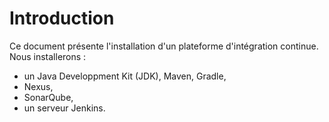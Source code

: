 # Introduction

Ce document présente l'installation d'un plateforme d'intégration continue.
Nous installerons :
 - un Java Developpment Kit (JDK), Maven, Gradle,
 - Nexus,
 - SonarQube,
 - un serveur Jenkins.
